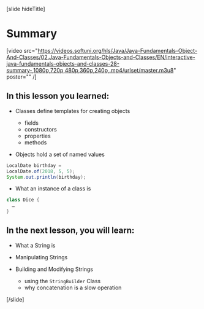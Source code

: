 [slide hideTitle]
# Summary

[video src="https://videos.softuni.org/hls/Java/Java-Fundamentals-Object-And-Classes/02.Java-Fundamentals-Objects-and-Classes/EN/interactive-java-fundamentals-objects-and-classes-28-summary-,1080p,720p,480p,360p,240p,.mp4/urlset/master.m3u8" poster="" /]

## In this lesson you learned:

- Classes define templates for creating objects
    - fields
    - constructors
    - properties
    - methods

- Objects hold a set of named values

``` java
LocalDate birthday = 
LocalDate.of(2018, 5, 5);
System.out.println(birthday);
```

- What an instance of a class is

``` java
class Dice {
  …
}
```

## In the next lesson, you will learn:

- What a String is

- Manipulating Strings

- Building and Modifying Strings
    - using the `StringBuilder` Class
    - why concatenation is a slow operation
    
[/slide] 


